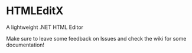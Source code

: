 # HTMLEditX

A lightweight .NET HTML Editor


Make sure to leave some feedback on Issues and check the wiki for some documentation!
